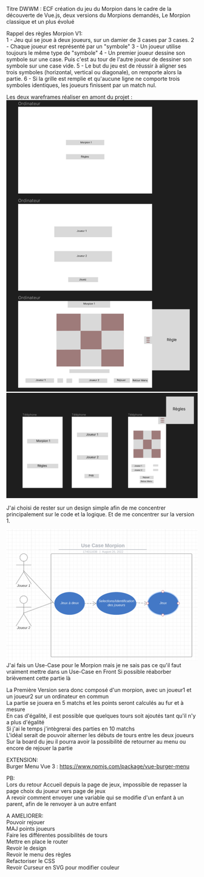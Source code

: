 Titre DWWM : 
ECF création du jeu du Morpion dans le cadre de la découverte de Vue.js, deux versions du Morpions demandés,
Le Morpion classique et un plus évolué 

Rappel des règles Morpion V1:  
1 - Jeu qui se joue à deux joueurs, sur un damier de 3 cases par 3 cases.
2 - Chaque joueur est représenté par un "symbole"
3 - Un joueur utilise toujours le même type de "symbole"
4 - Un premier joueur dessine son symbole sur une case. Puis c'est au tour de l'autre joueur de dessiner son symbole sur une case vide.
5 - Le but du jeu est de réussir à aligner ses trois symboles (horizontal, vertical ou diagonale), on remporte alors la partie.
6 - Si la grille est remplie et qu'aucune ligne ne comporte trois symboles identiques, les joueurs finissent par un match nul.

Les deux wareframes réaliser en amont du projet : 
![Alt text](./src/img/wireframe_ordinateur.png "Wireframe ordinateur") 
![Alt text](./src/img/wireframe_telephone.png "Wireframe téléphone") 

J'ai choisi de rester sur un design simple afin de me concentrer principalement sur le code 
et la logique. Et de me concentrer sur la version 1. 


![Alt text](./src/img/use_case_morpion.png "Use Case Morpion") 
J'ai fais un Use-Case pour le Morpion mais je ne sais pas ce qu'il faut vraiment mettre dans un Use-Case en Front 
Si possible réaborber brièvement cette partie là 

La Première Version sera donc composé d'un morpion, avec un joueur1 et un joueur2 sur un ordinateur en commun  
La partie se jouera en 5 matchs et les points seront calculés au fur et à mesure  
En cas d'égalité, il est possible que quelques tours soit ajoutés tant qu'il n'y a plus d'égalité  
Si j'ai le temps j'intègrerai des parties en 10 matchs  
L'idéal serait de pouvoir alterner les débuts de tours entre les deux joueurs  
Sur la board du jeu il pourra avoir la possibilité de retourner au menu ou encore de rejouer la partie  

EXTENSION:  
Burger Menu Vue 3 : https://www.npmjs.com/package/vue-burger-menu  

PB:  
Lors du retour Accueil depuis la page de jeux, impossible de repasser la page choix du joueur vers page de jeux  
A revoir comment envoyer une variable qui se modifie d'un enfant à un parent, afin de le renvoyer à un autre enfant  
  
A AMELIORER:  
Pouvoir rejouer  
MAJ points joueurs  
Faire les différentes possibilités de tours  
Mettre en place le router  
Revoir le design  
Revoir le menu des règles  
Refactoriser le CSS  
Revoir Curseur en SVG pour modifier couleur  